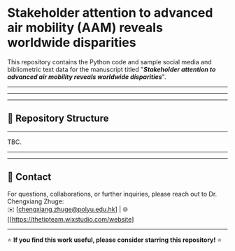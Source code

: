 # Stakeholder attention to advanced air mobility (AAM) reveals worldwide disparities
This repository contains the Python code and sample social media and bibliometric text data for the manuscript titled "**_Stakeholder attention to advanced air mobility reveals worldwide disparities_**".

---



---


---

## 📂 Repository Structure
---
TBC.

---


---

## 📧 Contact  
For questions, collaborations, or further inquiries, please reach out to Dr. Chengxiang Zhuge:  
✉️ [chengxiang.zhuge@polyu.edu.hk] | 🌐 [[https://thetipteam.wixstudio.com/website]  

---

⭐ **If you find this work useful, please consider starring this repository!** ⭐
